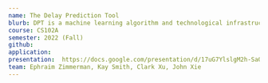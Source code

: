 ```yaml
---
name: The Delay Prediction Tool
blurb: DPT is a machine learning algorithm and technological infrastructure that computes percent likelihoods of flights being delayed or canceled from history implications, macro and micro-events at individual locations, and weather forecasts. Designed the empower consumers with more data about their trip, in addition to aiding charter corporations, shipping firms, and airlines with scheduling and logistics.
course: CS102A
semester: 2022 (Fall)
github:
application:
presentation:  https://docs.google.com/presentation/d/17uG7YlslgM2h-SaO9kASZJOnyfFWF97-6zOTJ_twEcM/edit?usp=sharing
team: Ephraim Zimmerman, Kay Smith, Clark Xu, John Xie
---
```

